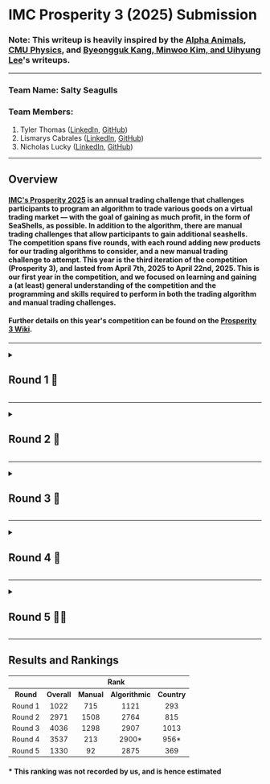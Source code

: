 # IMC Prosperity 3 (2025) Submission
### Note: This writeup is heavily inspired by the [Alpha Animals](https://github.com/CarterT27/imc-prosperity-3), [CMU Physics](https://github.com/chrispyroberts/imc-prosperity-3), and [Byeongguk Kang, Minwoo Kim, and Uihyung Lee](https://github.com/pe049395/IMC-Prosperity-2024)'s writeups.
---
### Team Name: Salty Seagulls

### Team Members:
1. Tyler Thomas ([LinkedIn](https://www.linkedin.com/in/tyler-b-thomas/), [GitHub](https://github.com/TylerThomas6))
2. Lismarys Cabrales ([LinkedIn](https://www.linkedin.com/in/lismaryscabrales/), [GitHub](https://github.com/ikozmicx))
3. Nicholas Lucky ([LinkedIn](https://www.linkedin.com/in/nicholas-lucky/), [GitHub](https://github.com/Nicholas-Lucky))
---
## Overview
#### [IMC's Prosperity 2025](https://prosperity.imc.com/) is an annual trading challenge that challenges participants to program an algorithm to trade various goods on a virtual trading market — with the goal of gaining as much profit, in the form of SeaShells, as possible. In addition to the algorithm, there are manual trading challenges that allow participants to gain additional seashells. The competition spans five rounds, with each round adding new products for our trading algorithms to consider, and a new manual trading challenge to attempt. This year is the third iteration of the competition (Prosperity 3), and lasted from April 7th, 2025 to April 22nd, 2025. This is our first year in the competition, and we focused on learning and gaining a (at least) general understanding of the competition and the programming and skills required to perform in both the trading algorithm and manual trading challenges.

#### Further details on this year's competition can be found on the [Prosperity 3 Wiki](https://imc-prosperity.notion.site/Prosperity-3-Wiki-19ee8453a09380529731c4e6fb697ea4).
---
<details>
<summary><h2>Round 1 🦑</h2></summary>

### Algorithmic Trading
#### As mentioned in [Round 1 of the wiki](https://imc-prosperity.notion.site/Round-1-19ee8453a09381d18b78cf3c21e5d916), Round 1 introduced us to our first three tradable products: `RAINFOREST_RESIN`, `KELP`, and `SQUID_INK`. These products seem to have varying levels of stability, with `RAINFOREST_RESIN` having relatively stable values, `KELP` having some variation, and `SQUID_INK` having the most volatility of the three products. `RAINFOREST_RESIN` has a position limit of `50`, `KELP` has a position limit of `50`, and `SQUID_INK` has a position limit of `50`.

#### We began with the [IMC_prototype.py](https://github.com/Nicholas-Lucky/IMC-Prosperity-3-Submission/blob/main/IMC_prototype.py) provided to us by Mark Brezina in the IMC Prosperity Discrod server. After learning the logic of the code, we experimented with different thresholds to buy and sell the tradable products. Realizing that our code needed to be adaptable, we attempted to store and track the sell orders that we encountered in a `sell_order_history` dictionary. We also created a `buy_order_history` dictionary to use alongside `sell_order_history` when calculating buy and sell thresholds for `SQUID_INK`, as suggested by Tyler Thomas. For `sell_order_history`, we would append the lowest sell order of the iteration, while we would append the highest buy order of the iteration to `buy_order_history`. These dictionaries could then be converted into strings to be put in `traderData` and converted back to dictionaries at the start of future iterations.

```python
# In round_1.py

# At the start of the Trader class
sell_order_history = {}
buy_order_history = {}

if state.traderData != "":
    order_histories = string_to_list_of_dictionaries(state.traderData)
    sell_order_history = order_histories[0]
    buy_order_history = order_histories[1]

# ...perform calculations

# At the end of the Trader class
newData = []
newData.append(sell_order_history)
newData.append(buy_order_history)

traderData = str(newData)
```

#### In subsequent iterations, we took the average of the sell orders in `sell_order_history` for each product, and used this average as our threshold for buying and selling. For round 1, we actually ended up not using `buy_order_history` for calculating thresholds for `SQUID_INK`, I think because of time constraints.

```python
# In round_1.py

if product == "KELP":
    #acceptable_buy_price = get_average(sell_order_history[product])
    acceptable_sell_price = get_average(sell_order_history[product]) + 3
```

#### We also attempted to add slight offsets for the buy/sell thresholds for some products, which we hoped would allow us to sell a product at a higher price than what we bought the product for. While most of these offsets were hardcoded based on rough estimates for how volatile each product would be, we added an adaptable offset for `SQUID_INK`, as we felt that such an offset would benefit `SQUID_INK` the most due to the product's high volatility. This adaptable offset was calculated by subtracting the 100th most recent sell order from the most recent sell order, dividing the difference by 6, and taking the absolute value. This result was then added to the threshold to sell, with the idea being that:
1. Quickly rising sell orders should raise our threshold to sell, potentially allowing us to sell `SQUID_INK` at higher prices
2. Stagnating sell orders should maintain our threshold to sell as it is
3. Quickly falling sell orders should also raise our threshold to sell, as we would not want to sell `SQUID_INK` at these prices

```python
# In round_1.py

# In hindsight, index_one and index_two probably should've been switched, but it still be fine given the absolute value 
index_one = 0
index_two = 99
if len(sell_order_history[product]) < 100:
    index_two = len(sell_order_history[product]) - 1

sell_offset = (sell_order_history[product][index_one] - sell_order_history[product][index_two]) / 6
if sell_offset < 0:
    sell_offset *= -1

# ...later in the code...
if product == "SQUID_INK":
    # ...
    acceptable_sell_price = sell_order_ave + sell_offset
```

#### For the first iteration of the `Trader` class, we hardcoded many of the thresholds for all three products. We originally wanted these hardcoded values to only be used in the first iteration, however we found that they provided us with more profit when used in future iterations as well. As a result, assuming that the historical data given would reflect on the final submission data (which we later learned is not the case), we ended up sticking with these hardcoded values for many of our thresholds.

```python
# In round_1.py

# "RAINFOREST_RESIN" price, hardcoded for now
acceptable_buy_price = 9999  # Participant should calculate this value
acceptable_sell_price = 10001  # Participant should calculate this value

if product == "SQUID_INK":
    acceptable_buy_price = 1950
    acceptable_sell_price = 1970

elif product == "KELP":
    acceptable_buy_price = 2030
    acceptable_sell_price = 2032

# ...later in the code; we commented out the lines for calculating thresholds
#if product == "RAINFOREST_RESIN":
#acceptable_buy_price = get_average(sell_order_history[product]) - 2
#acceptable_sell_price = get_average(sell_order_history[product]) + 1
```

#### These are the results of our Round 1 algorithm:

![round_1_algorithm_results_1](https://github.com/Nicholas-Lucky/IMC-Prosperity-3-Submission/blob/main/readme_embeds/round_1_algorithm_results_1.gif)
![round_1_algorithm_results_2](https://github.com/Nicholas-Lucky/IMC-Prosperity-3-Submission/blob/main/readme_embeds/round_1_algorithm_results_2.gif)

#### While we did gain profit from our algorithm, we recognized that some of our buy and sell thresholds were still hardcoded for some of the products. As a result, we attempted to make our thresholds and algorithms more adaptable in future rounds.

### Manual Trading
#### As mentioned in [Round 1 of the wiki](https://imc-prosperity.notion.site/Round-1-19ee8453a09381d18b78cf3c21e5d916), the manual trading challenge for Round 1 was a series of currency trades that we needed to. We began with 500,000 SeaShells, with SeaShells as our starting currency, and we needed to trade this initial amount to different currencies before ending with a trade back to SeaShells. We amount we get from trading to another currency is determined by the multiplier of the trade, as determined by:

| Products/Currencies | Snowballs | Pizzas | Silicon Nuggets | SeaShells |
|:-------------------:|:---------:|:------:|:---------------:|:---------:|
| Snowballs           | 1         | 1.45   | 0.52            | 0.72      |
| Pizzas              | 0.7       | 1      | 0.31            | 0.48      |
| Silicon Nuggets     | 1.95      | 3.1    | 1               | 1.49      |
| SeaShells           | 1.34      | 1.98   | 0.64            | 1         |

#### ^^ For example, if we have 500,000 SeaShells and trade to Pizzas, we will receive 500,000 x 1.98 = 990,000 Pizzas

#### Our goal is to perform 5 trades (with the 5th trade being back to SeaShells) that will ideally net us a profit in SeaShells — the general format is shown below. It is worth noting that we are allowed to trade a currency into the same currency (the resulting multiplier would be 1), and we are allowed to trade into a specific currency more than once.

| Initial Currency | Currency to Trade to |
|:----------------:|:--------------------:|
| SeaShells        | product_1            |
| product_1        | product_2            |
| product_2        | product_3            |
| product_3        | product_4            |
| product_4        | SeaShells            |

#### Our work for this round's manual trading can be viewed in [round_1_manual_trading.py](https://github.com/Nicholas-Lucky/IMC-Prosperity-3-Submission/blob/main/round_1/round_1_manual_trading.py). Assuming that the 5th trade will always be to SeaShells, we would essentially have 4 trades, each of which has 4 possible currencies to choose from. As a result, we assumed there would be a maximum of 4<sup>4</sup> = 256 possible "paths" for this challenge. Hence, we felt that it was possible to use brute force to determine the optimal series of trades that would yield the highest number of SeaShells. After fixing errors identified by Tyler Thomas, our round_1_manual_trading.py yielded the following path:

![round_1_manual_code_output](https://github.com/Nicholas-Lucky/IMC-Prosperity-3-Submission/blob/main/readme_embeds/round_1_manual_code_output.jpg)

#### ^^ With a revenue of 544,340.16 SeaShells, and an initial amount of 500,000 SeaShells, our profit from this series of trades would be 544,340.16 - 500,000 = 44,340.16 SeaShells

#### These are the results of our Round 1 manual trading challenge:

![round_1_manual_results_1](https://github.com/Nicholas-Lucky/IMC-Prosperity-3-Submission/blob/main/readme_embeds/round_1_manual_results_1.gif)
![round_1_manual_results_2](https://github.com/Nicholas-Lucky/IMC-Prosperity-3-Submission/blob/main/readme_embeds/round_1_manual_results_2.jpg)
![round_1_manual_results_3](https://github.com/Nicholas-Lucky/IMC-Prosperity-3-Submission/blob/main/readme_embeds/round_1_manual_results_3.jpg)

#### ^^ It seems that the number 1 team in Manual after Round 1, RBQ, also had a profit of 44,340 SeaShells, which supports the claim that we seemed to have submitted the optimal series of trades for Round 1's manual trading challenge.
</details>

---
<details>
<summary><h2>Round 2 🥐</h2></summary>

### Algorithmic Trading
#### As mentioned in [Round 2 of the wiki](https://imc-prosperity.notion.site/Round-2-19ee8453a09381a580cdf9c0468e9bc8), Round 2 introduced us to 5 new tradeable products: `CROISSANTS`, `JAMS`, `DJEMBES`, `PICNIC_BASKET1`, and `PICNIC_BASKET2`. `PICNIC_BASKET1` and `PICNIC_BASKET2` are a little different in that they contain multiple products: `PICNIC_BASKET1` contains 6 `CROISSANTS`, 3 `JAMS`, and 1 `DJEMBES`, while `PICNIC_BASKET2` contains 4 `CROISSANTS` and 2 `JAMS`.

#### `CROISSANTS` has a position limit of `250`, `JAMS` has a position limit of `350`, `DJEMBES` has a position limit of `60`, `PICNIC_BASKET1` has a position limit of `60`, and `PICNIC_BASKET2` has a position limit of `100`.

#### We used a similar strategy for the `CROISSANTS`, `JAMS`, and `DJEMBES`, using the average of the `sell_order_history` for our buy and sell offsets alongside some offsets to ideally allow buying at lower prices and selling at higher prices. For the thresholds to sell, we used the same adaptable offset calculations that were used for `SQUID_INK`.

```python
# In round_2.py

if product == "CROISSANTS":
    acceptable_buy_price = get_average(sell_order_history[product]) - 4
    acceptable_sell_price = get_average(sell_order_history[product]) + sell_offset

if product == "DJEMBES":
    acceptable_buy_price = get_average(sell_order_history[product]) - 4
    acceptable_sell_price = get_average(sell_order_history[product]) + sell_offset

if product == "JAMS":
    acceptable_buy_price = get_average(sell_order_history[product]) - 4
    acceptable_sell_price = get_average(sell_order_history[product]) + sell_offset
```

#### We also used a similar strategy for `PICNIC_BASKET1` and `PICNIC_BASKET2`, however, instead of using the `sell_order_history` of `PICNIC_BASKET1` and `PICNIC_BASKET2`, we broke the baskets down into the individual products they contained. The thresholds for `PICNIC_BASKET1` would be calculated by summing the `sell_order_history` average of `CROISSANTS` multiplied by 6, the `sell_order_history` average of `JAMS` multiplied by 3, and the `sell_order_history` average of `DJEMBES`. The thresholds for `PICNIC_BASKET2` would be calculated by summing the `sell_order_history` average of `CROISSANTS` multiplied by 4 and the `sell_order_history` average of `JAMS` multiplied by 2.

```python
# In round_2.py

if product == "PICNIC_BASKET1":
    croissants = (get_average(sell_order_history["CROISSANTS"])) * 6
    jams = (get_average(sell_order_history["JAMS"])) * 3
    djembe = get_average(sell_order_history["DJEMBES"])

    acceptable_buy_price = croissants + jams + djembe - 5
    acceptable_sell_price = acceptable_buy_price + sell_offset

if product == "PICNIC_BASKET2":
    croissants = (get_average(sell_order_history["CROISSANTS"])) * 4
    jams = (get_average(sell_order_history["JAMS"])) * 2

    acceptable_buy_price = croissants + jams - 5
    acceptable_sell_price = acceptable_buy_price + sell_offset
```

#### We also attempted to add "crash detectors" that can be used to warn the algorithm of an incoming crash. We discussed two possible "crash detectors" to implement:
1. If incoming prices for a product are significantly higher than the historical average, be ready to sell everything we have for that product
2. If incoming prices for a product are significantly lower than prices some number of iterations ago (for example, 5 iterations ago), be ready to sell everything we have for that product

#### We decided that our "crash detectors" should follow the first implementation (point 1), as, while recognizing the possibility of missing the potential upsides of continuously rising trends, it would be ideal for our algorithm to be proactive rather than reactive. As a result, we added four conditions to compare incoming prices and, in the event of one of these conditions being true, signal the algorithm to sell all it currently has for a given product.

```python
# In round_2.py

# Condition 1: Sell order is slightly higher than a recent average (small-dip checker)
# Condition 2: Sell order is too high above the historical average (big-dip checker)
# Condition 3: Sell order of PICNIC_BASKET1 and PICNIC_BASKET2 is slightly higher than a recent average (small-dip checker)
# Condition 4: Sell order of DJEMBES is slightly higher than a recent average (small-dip checker)
# Condition 5 (not used): Sell order is too low vs 5 sell orders ago

# ...later in the code...
if ((condition_one or condition_two or condition_three or condition_four or condition_five) and (sell_order_history.get(product) is not None)):
    # Sell everything for that product
```

#### We also attempted to work with the current positions and position limits of the products, however, due to time constraints, we were not able to implement relevant functionality that we found meaningful. We were able to begin implementation to track current positions for our products, and store these values in `traderData` for future iterations.

```python
# In round_2.py

current_positions = {}

if state.traderData != "":
    order_histories = convert_trading_data(state.traderData)
    # ...
    current_positions = order_histories[2]

# ...

position = 0
    if current_positions.get(product) is not None:
        position = current_positions[product]
    else:
        current_positions[product] = 0

# ...

if int(best_bid) > acceptable_sell_price:
    # Sell some of the product
    # ...
    position -= best_bid_amount

# ...

newData = []
# ...
newData.append(current_positions)

# String value holding Trader state data required. 
# It will be delivered as TradingState.traderData on next execution.
traderData = str(newData)
```

#### Regarding the previous products in Round 1, we attempted to make our algorithm more adaptable by uncommenting our `sell_order_history` averages, allowing the buy and sell thresholds of `RAINFOREST_RESIN`, `KELP`, and `SQUID_INK` to be mainly influenced by previous sell orders; we left hardcoded offsets for some of the thresholds, however. We hope that this change will allow our algorithm to perform in more scenarios than if we solely relied on hardcoded values, despite their performance in Round 1.

```python
# In round_2.py

if product == "RAINFOREST_RESIN":
    acceptable_buy_price = get_average(sell_order_history[product]) - 1   # Influenced by sell_order_history, -1 is still hardcoded
    acceptable_sell_price = get_average(sell_order_history[product]) + 1  # Influenced by sell_order_history, -1 is still hardcoded

if product == "KELP":
    acceptable_buy_price = get_average(sell_order_history[product])       # Influenced by sell_order_history
    acceptable_sell_price = get_average(sell_order_history[product]) + 3  # Influenced by sell_order_history, -3 is still hardcoded
```

#### These are the results of our Round 2 algorithm:

![round_2_algorithm_results_1](https://github.com/Nicholas-Lucky/IMC-Prosperity-3-Submission/blob/main/readme_embeds/round_2_algorithm_results_1.gif)
![round_2_algorithm_results_2](https://github.com/Nicholas-Lucky/IMC-Prosperity-3-Submission/blob/main/readme_embeds/round_2_algorithm_results_2.gif)

#### ^^ Currently, we suspect a possible reason for this downward trend in profit could be due to faulty "crash detector" logic or implementation or both.

### Manual Trading
#### As mentioned in [Round 2 of the wiki](https://imc-prosperity.notion.site/Round-2-19ee8453a09381a580cdf9c0468e9bc8), the manual trading challenge for Round 2 presented 10 shipping containers, each of which contains a base amount of 10,000 SeaShells, a set multiplier, and some number of inhabitants — all of which will be used to calculate the final amount of SeaShells. The final amount of SeaShells awarded by a crate will also depend on the percentage of participants who choose the crate. The 10 shipping containers are presented below, with each table element (except the empty elements) representing a crate:

| x80 Multiplier, 6 Inhabitants  | x37 Multiplier, 6 Inhabitants |                               |
|:------------------------------:|:-----------------------------:|:-----------------------------:|
| x10 Multiplier, 1 Inhabitant   | x31 Multiplier, 2 Inhabitants | x17 Multiplier, 1 Inhabitant  |
| x90 Multiplier, 10 Inhabitants | x50 Multiplier, 4 Inhabitants |                               |
| x20 Multiplier, 2 Inhabitants  | x73 Multiplier, 4 Inhabitants | x89 Multiplier, 8 Inhabitants |

#### The formula for the final amount of SeaShells awarded by the crate is as follows:
#### $\text{Final Amount}=\frac{10,000 * \text{Multiplier}}{\text{Inhabitants} + (\text{Participant Pick Percentage} * 100)}$

#### ^^ As an example, if we pick the crate on the top left of the table (x80 Multiplier, 6 Inhabitants). If, at the end of the round, we find that 5% of the participants picked this crate, the amount of SeaShells awarded to us from this crate would be:
#### $\text{Final Amount}=\frac{10,000 * 80}{6 + (0.05 * 100)}=\frac{800,000}{6 + 5}=\frac{800,000}{11}\approx72727.2727\text{ SeaShells}$

#### In this manual trading challenge, we may open up to 2 shipping containers, with the first container being free to pick, and the second container costing an initial fee of 50,000 SeaShells. Our goal is to award ourselves with the most number of SeaShells possible from these crates.

#### Given that the first crate is free to pick, we focused on the possibility of picking a second crate, which is riskier due to its initial 50,000 SeaShell fee. In order for a second crate to be profitable, the final amount of SeaShells it awards to us would need to have at least 50,000 to offset the initial fee. In other words:
#### $\frac{10,000 * \text{Multiplier}}{\text{Inhabitants} + (\text{Participant Pick Percentage} * 100)}\ge50,000$

#### Rearranging the equation gives us:
#### $10,000 * \frac{\text{Multiplier}}{\text{Inhabitants} + (\text{Participant Pick Percentage} * 100)}\ge50,000$
#### $\frac{\text{Multiplier}}{\text{Inhabitants} + (\text{Participant Pick Percentage} * 100)}\ge\frac{50,000}{10,000}$
#### $\frac{\text{Multiplier}}{\text{Inhabitants} + (\text{Participant Pick Percentage} * 100)}\ge5$

#### We interpreted this to mean that the initial multiplier of the crate will be divided by the sum of the number of inhabitants and the participant pick percentage. This quotient will be the "final multiplier" that multiplies with the crate's base amount of 10,000 SeaShells to get the final amount of SeaShells awarded. As a result, we would want the "final multiplier" of the second crate to be greater than or equal to 5 to offset the initial fee of 50,000 SeaShells.

#### With all variables given to us except for the participant pick percentage, we can calculate the maximum participant pick percentage allowed for a crate to have a "final multiplier" of 5. Using [round_2_manual_trading.py](https://github.com/Nicholas-Lucky/IMC-Prosperity-3-Submission/blob/main/round_2/round_2_manual_trading.py), we found the following maximums for the crates:

![round_2_manual_code_output](https://github.com/Nicholas-Lucky/IMC-Prosperity-3-Submission/blob/main/readme_embeds/round_2_manual_code_output.jpg)
#### ^^ It is worth noting that adding these percentages up yields 58.4%, meaning that it is highly likely that most, if not all, of these crates will not be profitable as a second choice, depending on how the other 41.6% of crate picks are distributed.

#### After some discussion, we eventually decided to pick 2 crates, well aware of the risks of a second crate:
1. x80 Multiplier, 6 Inhabitants
2. x31 Multiplier, 2 Inhabitants

#### We chose the (x80 Multiplier, 6 Inhabitants) crate because we assume more participants would choose the (x90 Multiplier, 10 Inhabitants), (x89 Multiplier, 8 Inhabitants), and (x73 Multiplier, 4 Inhabitants) crates. Hence, we hoped that the maximum participant pick percentage of 10% was feasible. We chose the (x31 Multiplier, 2 Inhabitants) crate because we wanted to pick a crate that had a lower multiplier, and we guessed that the (x10 Multiplier, 1 Inhabitant), (x20 Multiplier, 2 Inhabitants), (x17 Multiplier, 1 Inhabitant), (x37 Multiplier, 3 Inhabitants), and (x50 Multiplier, 4 Inhabitants) crates would have their maximum participant pick percentages exceeded.

#### These are the results of our Round 2 manual trading challenge:

![round_2_manual_results_1](https://github.com/Nicholas-Lucky/IMC-Prosperity-3-Submission/blob/main/readme_embeds/round_2_manual_results_1.gif)
![round_2_manual_results_2](https://github.com/Nicholas-Lucky/IMC-Prosperity-3-Submission/blob/main/readme_embeds/round_2_manual_results_2.jpg)

#### Both of our crates awarded us with around 33,000 to 34,000 SeaShells each. With an initial fee of 50,000 SeaShells for the second crate, it seems that we would have finished the manual trading challenge with more SeaShells if we had only chosen one crate. It is also worth nothing that the final distribution of crate picks was provided to us in [Round 4 of the wiki](https://imc-prosperity.notion.site/Round-4-19ee8453a0938112aa5fd7f0d060ffe6):

![round_2_manual_results_3](https://github.com/Nicholas-Lucky/IMC-Prosperity-3-Submission/blob/main/readme_embeds/round_2_manual_results_3.jpg)

#### ^^ Only the (x10 Multiplier, 1 Inhabitant) and (x20 Multiplier, 2 Inhabitants) crates ended up being profitable as second choices, which we did not expect, as we assumed that they would have had enough picks to have their maximum participant pick percentages exceeded; overall, these crates seemed to risky for us to choose at the time, so a more likely change we could have made to increase our profit is to only choose one crate and forgo the second crate and the 50,000 SeaShell fee.
</details>

---
<details>
<summary><h2>Round 3 🌋</h2></summary>

### Algorithmic Trading
#### As mentioned in [Round 3 of the wiki](https://imc-prosperity.notion.site/Round-3-19ee8453a093811082dbcdd1f6c1cd0f), Round 3 introduced us to the following six tradable products: `VOLCANIC_ROCK_VOUCHER_9500`, `VOLCANIC_ROCK_VOUCHER_9750`, `VOLCANIC_ROCK_VOUCHER_10000`, `VOLCANIC_ROCK_VOUCHER_10250`, `VOLCANIC_ROCK_VOUCHER_10500`, and `VOLCANIC_ROCK`. `VOLCANIC_ROCK_VOUCHER_9500`, `VOLCANIC_ROCK_VOUCHER_9750`, `VOLCANIC_ROCK_VOUCHER_10000`, `VOLCANIC_ROCK_VOUCHER_10250`, and `VOLCANIC_ROCK_VOUCHER_10500` are vouchers that grant us the ability to buy `VOLCANIC_ROCK` at a given price; this price is called the strike price, which we guessed meant that, for example, `VOLCANIC_ROCK_VOUCHER_9500` allows us to buy `VOLCANIC_ROCK` at 9,500 SeaShells. These vouchers also have expiration dates, however it seems that their expiration dates outlast all 5 rounds of the IMC Prosperity 3 competition, meaning that we do not need to worry about expiration dates for this year's competition; expiration dates may ceratinly be a factor in next year's competition, however.

#### The position limit for `VOLCANIC_ROCK` is `400`, the position limit for `VOLCANIC_ROCK_VOUCHER_9500` is `200`, the position limit for `VOLCANIC_ROCK_VOUCHER_9750` is `200`, the position limit for `VOLCANIC_ROCK_VOUCHER_10000` is `200`, the position limit for `VOLCANIC_ROCK_VOUCHER_10250` is `200`, the position limit for `VOLCANIC_ROCK_VOUCHER_10500` is `200`.

#### Tyler Thomas quickly pointed out that the vouchers to buy `VOLCANIC_ROCK` are similar to real-life options in trading. Due to inexperience and time constraints, we were not able to implement a meaningful strategy to trade the vouchers and `VOLCANIC_ROCK` as if they were options, at least to our knowledge. Instead, we traded the vouchers and `VOLCANIC_ROCK` as tradable products:

``` python
# In round_3.py

if product == "VOLCANIC_ROCK":
    acceptable_buy_price = get_average(sell_order_history[product]) - sell_offset
    acceptable_sell_price = get_average(sell_order_history[product]) + sell_offset

if product == "VOLCANIC_ROCK_VOUCHER_9500":
    acceptable_buy_price = get_average(sell_order_history[product]) - sell_offset
    acceptable_sell_price = get_average(sell_order_history[product]) + sell_offset

if product == "VOLCANIC_ROCK_VOUCHER_9750":
    acceptable_buy_price = get_average(sell_order_history[product]) - sell_offset
    acceptable_sell_price = get_average(sell_order_history[product]) + sell_offset

if product == "VOLCANIC_ROCK_VOUCHER_10000":
    acceptable_buy_price = get_average(sell_order_history[product]) - sell_offset
    acceptable_sell_price = get_average(sell_order_history[product]) + sell_offset

if product == "VOLCANIC_ROCK_VOUCHER_10250":
    acceptable_buy_price = get_average(sell_order_history[product]) - sell_offset
    acceptable_sell_price = get_average(sell_order_history[product]) + sell_offset

if product == "VOLCANIC_ROCK_VOUCHER_10500":
    acceptable_buy_price = get_average(sell_order_history[product]) - sell_offset
    acceptable_sell_price = get_average(sell_order_history[product]) + sell_offset
```

#### We also attempted to tweak the "crash detectors" to be less sensitive, as we suspected that the "crash detectors" may have signaled our algorithm to sell everything for a given product too frequently, especially at lower prices. In addition, we changed the `sell_offset` calculations to only include the most recent sell order and the 10th (previously 100th) most recent sell order.

```python
# In round_3.py

index_one = 0
index_two = 10
if len(sell_order_history[product]) < (index_two + 1):
    index_two = len(sell_order_history[product]) - 1

sell_offset = (sell_order_history[product][index_one] - sell_order_history[product][index_two]) / 3
if sell_offset < 0:
    sell_offset *= -1
```

#### These are the results of our Round 3 algorithm:

![round_3_algorithm_results_1](https://github.com/Nicholas-Lucky/IMC-Prosperity-3-Submission/blob/main/readme_embeds/round_3_algorithm_results_1.gif)
![round_3_algorithm_results_2](https://github.com/Nicholas-Lucky/IMC-Prosperity-3-Submission/blob/main/readme_embeds/round_3_algorithm_results_2.gif)

#### ^^ We suspect that possible reasons for this downward trend could include faulty logic and implementation for trading vouchers and `VOLCANIC_ROCK`, and continued faulty implementation for our "crash detectors".

### Manual Trading
#### As mentioned in [Round 3 of the wiki](https://imc-prosperity.notion.site/Round-3-19ee8453a093811082dbcdd1f6c1cd0f), the manual trading challenge for Round 3 presents us with an opportunity to trade Flippers with a group of Sea Turtles. Our goal is to offer 2 bids for Flippers that are at the best price for the Sea Turtles to accept; we think that it is not required to place 2 bids, however it is encouraged to place 2 bids. For these bids, each of the Sea Turtles will accept the lowest bid that is over their price, which can range from 160 to 200, and from 250 to 320. For our second bid, the Sea Turtles will trade if our bid is higher than the average of all second bids from all participants; if our bid is lower than the average of all second bids from all participants, then the probability of a Sea Turtle trading with us will be decreased. After these trades are made, we are able to sell our Flippers for 320 SeaShells each.

#### This round's manual trading challenge was mostly done by Tyler Thomas, in which he applied a Monte Carlo Simulation to find ideal bid amounts, and adjusted these numbers to be more conservative.

#### These are the results of our Round 3 manual trading challenge:

![round_3_manual_results_1](https://github.com/Nicholas-Lucky/IMC-Prosperity-3-Submission/blob/main/readme_embeds/round_3_manual_results_1.gif)
![round_3_manual_results_2](https://github.com/Nicholas-Lucky/IMC-Prosperity-3-Submission/blob/main/readme_embeds/round_3_manual_results_2.jpg)
![round_3_manual_results_3](https://github.com/Nicholas-Lucky/IMC-Prosperity-3-Submission/blob/main/readme_embeds/round_3_manual_results_3.gif)

#### ^^ It seems that both of our bids were higher than the participant averages, which might have meant that we were more likely to receive trades with the Sea Turtles and hence acquire more Flippers to sell.
</details>

---
<details>
<summary><h2>Round 4 🍪</h2></summary>

### Algorithmic Trading
#### As mentioned in [Round 4 of the wiki](https://imc-prosperity.notion.site/Round-4-19ee8453a0938112aa5fd7f0d060ffe6), Round 4 introduced us to the `MAGNIFICENT_MACARONS`, a tradable product whose value is dependent on multiple factors such as `transportFees`, `exportTariff`, `importTariff`, `sugarPrice`, and `sunlightIndex` — at least we assumed that these are factors that can influence the value of `MAGNIFICENT_MACARONS`. The wiki provided us with a hint that, if `sunlightIndex` went and remained below a threshold called the CriticalSunlightIndex (CSI), then `sugarPrice` and `MAGNIFICENT_MACARONS` prices would increase; otherwise, `sugarPrice` and `MAGNIFICENT_MACARONS` prices would maintain their respective fair values.

#### It is worth noting that it seems that `MAGNIFICENT_MACARONS` is the only newly-introduced tradable product this round; `transportFees`, `exportTariff`, `importTariff`, `sugarPrice`, and `sunlightIndex` are not tradable. In addition, we found that information regarding the `transportFees`, `exportTariff`, `importTariff`, `sugarPrice`, and `sunlightIndex` for a specific iteration was found in `state.observations.conversionObservations`; it seems that `state.observations.conversionObservations` contains the conversion observations for all products, including the `MAGNIFICENT_MACARONS`, so we would need to access the item in `state.observations.conversionObservations` with `"MAGNIFICENT_MACARONS"` as the key. Finally, it seems that it is possible to perform conversions with the `MAGNIFICENT_MACARONS`, with `MAGNIFICENT_MACARONS` having a conversion limit of `10`. Due to inexperience and time constraints, we decided not to attempt to interact with conversions for `MAGNIFICENT_MACARONS`.

#### `MAGNIFICENT_MACARONS` has a position limit of `75`.

#### At the end of Round 3 and the start of Round 4, we decided to refactor our code to make our `Trader` class easier to read and implement. We created a `Product` class to house the relevant information for each of our tradable products. We hope that this form of abstraction would allow for our `Trader` class to be more understandable and concise, especially if we needed to scroll through the class for a specific code snippet.

```python
# In round_4_experimental.py

class Product:
    def __init__(self, name, sell_order_history, buy_order_history, current_position):
        # Name
        self.name = name

        # Sell order history
        self.sell_order_history = sell_order_history
        self.sell_order_average = get_average(self.sell_order_history)

        # Buy order history
        self.buy_order_history = buy_order_history
        self.buy_order_average = get_average(self.buy_order_history)

        # Mid Price
        self.average_mid_price = (self.sell_order_average + self.sell_order_average) / 2

        # Position information
        self.position = current_position
        self.position_limit = get_position_limits()[name]

        # Default buy and sell thresholds
        self.default_offset = self.calculate_offset(10, 3)
        self.current_offset = self.default_offset
        self.acceptable_buy_price = self.average_mid_price - self.default_offset
        self.acceptable_sell_price = self.average_mid_price + self.default_offset

    # Other functionality and methods for the Product class...
```

#### We also created a `Macaron` child class that inherits the general setup of the `Product` class and houses additional information and calculations specific to the `MAGNIFICENT_MACARONS` product. In hindsight, it does seem that we ended up not using any of the `Product` class functionality in the `Macaron` child class, so it may have been optional for the `Macaron` class to be a child class.

```python
# In round_4_experimental.py

class Macaron(Product):
    def __init__(self, name, sell_order_history, buy_order_history, current_position, observation_info_history, current_observation_info):
        #super().__init__(name, sell_order_history, buy_order_history, current_position)  # Commented out

        # Add the initializer logic...
```

#### To further support the abstraction of our products' information in the `Trader` class, we created a function called `initialize_product_information()` to return a dictionary that houses the product names as keys and a respective `Product` or `Macaron` (for `MAGNIFICENT_MACARONS`) class as values. We were also able to use `initialize_product_information()` to set the buy and sell thresholds for `PICNIC_BASKET1` and `PICNIC_BASKET2` based on our previous calculations with the products contained in these baskets, and manually set offsets for the thresholds.

```python
# In round_4_experimental.py

def initialize_product_information(products, sell_order_history, buy_order_history, current_positions, observation_info_history, current_observation_info):
    product_info = {}
    for product in products:
        if product == "MAGNIFICENT_MACARONS":
            product_info["MAGNIFICENT_MACARONS"] = Macaron(product, sell_order_history[product], buy_order_history[product], current_positions[product], observation_info_history, current_observation_info)
            continue
        product_info[product] = Product(product, sell_order_history[product], buy_order_history[product], current_positions[product])
    
    # Set picnic basket buy and sell thresholds
    # ...

    # Manual offset adjustments
    # ...

    # Return the products' information
    return product_info
```

#### For calculating the buy and sell thresholds for the `MAGNIFICENT_MACARONS` in particular, we began by keeping track of both the product's `sell_order_history` and `buy_order_history`, which we used to calculate the averages of the histories, and these average of the 2 averages, which we called the `historical_average_mid_price`. From there, we also kept track of the possible factors influencing the value of `MAGNIFICENT_MACARONS` (`transportFees`, `exportTariff`, `importTariff`, `sugarPrice`, and `sunlightIndex`) through `state.observations.conversionObservations`. From this, we were able to build an `observation_info_history`, similar to how we built `sell_order_history` and `buy_order_history`, to compare with the current values of the factors during an iteration.

```python
# In round_4_experimental.py
# In the Trader class

macaron_state = state.observations.conversionObservations["MAGNIFICENT_MACARONS"]

# Initialize product information
products = initialize_product_information(PRODUCT_NAMES, sell_order_history, buy_order_history, current_positions, previous_macaron_information, macaron_state)

previous_macaron_information["askPrice"].append(macaron_state.askPrice)
previous_macaron_information["bidPrice"].append(macaron_state.bidPrice)
previous_macaron_information["exportTariff"].append(macaron_state.exportTariff)
previous_macaron_information["importTariff"].append(macaron_state.importTariff)
previous_macaron_information["sugarPrice"].append(macaron_state.sugarPrice)
previous_macaron_information["sunlightIndex"].append(macaron_state.sunlightIndex)
previous_macaron_information["transportFees"].append(macaron_state.transportFees)
```

#### Given the historical values of `transportFees`, `exportTariff`, `importTariff`, `sugarPrice`, and `sunlightIndex`, we calculated the values' mean and standard deviations. We then used the current values (of a current iteration) of `transportFees`, `exportTariff`, `importTariff`, `sugarPrice`, and `sunlightIndex` to calculate the normalized values of these current values using the following formula:

#### $x_{normalized}=\frac{x-\text{Mean}}{\text{Standard Deviation}}$

```python
# In round_4_experimental.py
# In the Macaron class

self.export_tariff = current_observation_info.exportTariff
self.import_tariff = current_observation_info.importTariff
self.sugar_price = current_observation_info.sugarPrice
self.sunlight = current_observation_info.sunlightIndex
self.transport_fees = current_observation_info.transportFees

# ...

self.normalized_export_tariff = 0
if self.historical_export_tariff_std != 0:
    self.normalized_export_tariff = (self.export_tariff - self.historical_export_tariff_mean) / self.historical_export_tariff_std

# ^^ similar normalization calculations done for the rest of the factors
```

#### We then took a weighted sum of these normalized values, which we used as both our buy and sell thresholds for `MAGNIFICENT_MACARONS`.

```python
# In round_4_experimental.py
# In the Macaron class

self.MVI_multiplier = (self.normalized_export_tariff * self.export_tariff_weight) + \
                      (self.normalized_import_tariff * self.import_tariff_weight) + \
                      (self.normalized_sugar_price * self.sugar_price_weight) + \
                      (self.normalized_sunlight * self.sunlight_weight) + \
                      (self.normalized_transport_fees * self.transport_fees_weight)

self.hybrid_average_mid_price = (0.3 * self.historical_average_mid_price) + (0.7 * self.current_average_mid_price)
self.acceptable_buy_price = self.hybrid_average_mid_price * self.MVI_multiplier
self.acceptable_sell_price = self.acceptable_buy_price
```

#### The weights for the factors are as follows:

```python
# In round_4_experimental.py
# In the Macaron class

self.export_tariff_weight = 0.1
self.import_tariff_weight = 0.1
self.sugar_price_weight = 0.1
self.sunlight_weight = -0.4
self.transport_fees_weight = 0.1
```

#### ^^ These weights are currently hardcoded, and were chosen so that `sunlightIndex` would have a greater impact on the value of `MAGNIFICENT_MACARONS` than the rest of the factors, given the hint provided by the competition; `self.sunlight_weight` was set to `-0.4` instead of `0.4` because, if the hint is accurate, a low enough `sunlightIndex` could cause higher `MAGNIFICENT_MACARONS` prices — implying a negative relationship between `sunlightIndex` and `MAGNIFICENT_MACARONS`.

#### Regarding our past products, we found through [round_4_resin_only.py](https://github.com/Nicholas-Lucky/IMC-Prosperity-3-Submission/blob/main/round_4/round_4_resin_only.py) that using both a `sell_order_history` and `buy_order_history` to calculate the buy and sell thresholds allowed us to achieve noticeably more profits from `RAINFOREST_RESIN` than with just `sell_order_history`. As a result, we decided to add this change to all the past products. We would track previous buy orders in `buy_order_history`, similarly to how we tracked previous sell orders in `sell_order_history`. In calculating the buy and sell thresholds of a product, we would then take the averages of `sell_order_history` and `buy_order_history`, and find the average of these two averages.

```python
# In round_4_resin_only.py

class Product:
    def __init__(self, name, sell_order_history, buy_order_history, current_position):
        # ...
        
        self.acceptable_buy_price = (self.sell_order_average + self.buy_order_average) / 2 - self.default_offset
        self.acceptable_sell_price = (self.sell_order_average + self.buy_order_average) / 2 + self.default_offset

# ...

def initialize_product_information(products, sell_order_history, buy_order_history, current_positions):
    # ...
    
    product_info["RAINFOREST_RESIN"].set_buy_price_offset(0)
    product_info["RAINFOREST_RESIN"].set_sell_price_offset(0)

# ...

# In the Trader class
best_bid, best_bid_amount = get_highest_buy_order(list(order_depth.buy_orders.items()))
update_buy_order_history(buy_order_history, product, best_bid)

# ...

newData = []
newData.append(sell_order_history)
newData.append(buy_order_history)  # buy_order_history is included in traderData
newData.append(current_positions)

# String value holding Trader state data required. 
# It will be delivered as TradingState.traderData on next execution.
traderData = str(newData)
```

#### These are the results of our Round 4 algorithm:

![round_4_algorithm_results_1](https://github.com/Nicholas-Lucky/IMC-Prosperity-3-Submission/blob/main/readme_embeds/round_4_algorithm_results_1.gif)
![round_4_algorithm_results_2](https://github.com/Nicholas-Lucky/IMC-Prosperity-3-Submission/blob/main/readme_embeds/round_4_algorithm_results_2.jpg)

#### This was a very unexpected result on our end. Looking at the submission logs, we found the following warning:

![round_4_algorithm_results_3](https://github.com/Nicholas-Lucky/IMC-Prosperity-3-Submission/blob/main/readme_embeds/round_4_algorithm_results_3.jpg)

#### We assumed that this warning was the main issue preventing our code from running in the final submission. Hence, we made an effort to fix this error in the next round. We were not aware, however, of another error that took place in our submission, which occurred later in the submission logs:

![round_4_algorithm_results_4](https://github.com/Nicholas-Lucky/IMC-Prosperity-3-Submission/blob/main/readme_embeds/round_4_algorithm_results_4.jpg)

### Manual Trading
#### As mentioned in [Round 4 of the wiki](https://imc-prosperity.notion.site/Round-4-19ee8453a0938112aa5fd7f0d060ffe6), the manual trading challenge for Round 4 was a game of "Seal or No Seal", which was similar to the manual trading challenge for Round 2. In the challenge, a grid of suitcases was presented, with each suitcase containing a base amount of 10,000 SeaShells, a multiplier, and a predefined number of contestants we will need to share the SeaShells of the suitcase with. The final amount of SeaShells that will be awarded from a suitcase will also be influenced by the percentage of participants who pick that particular suitcase. We are able to choose up to 3 suitcases, with the first suitcase being free to pick, the second suitcase requiring an initial 50,000 SeaShell fee, and the third suitcase requiring an initial 100,000 SeaShell fee (if we remember correctly).

![round_4_manual](https://github.com/Nicholas-Lucky/IMC-Prosperity-3-Submission/blob/main/readme_embeds/round_4_manual.png)

#### The formula for calculating the final amount of SeaShells awarded from a suitcase remains identical to the formula used in the manual trading challenge of Round 2:
#### $\text{Final Amount}=\frac{10,000 * \text{Multiplier}}{\text{Inhabitants} + (\text{Participant Pick Percentage} * 100)}$

#### Our work for this round's manual trading challenge can be found in [round_4_manual_trading.py](https://github.com/Nicholas-Lucky/IMC-Prosperity-3-Submission/blob/main/round_4/round_4_manual_trading.py). Given that this manual trading challenge had more options to choose than the manual trading challenge of Round 2, we felt a lot more comfortable with picking a second suitcase, as we hoped that the participants' picks will be distributed enough across all the suitcases to leave many of the suitcases profitable as a second choice. Identical to the manual trading challenge of Round 2, the "final multiplier" needed for a suitcase to be profitable as a second choice needs to be greater than or equal to 5:
#### $\frac{\text{Multiplier}}{\text{Inhabitants} + (\text{Participant Pick Percentage} * 100)}\ge5$

#### Calculating the `max_percentage` of participants who can pick a suitcase for the suitcase to be profitable has a second choice, for all suitcases, yielded the following output:

![round_4_manual_code_output_1](https://github.com/Nicholas-Lucky/IMC-Prosperity-3-Submission/blob/main/readme_embeds/round_4_manual_code_output_1.jpg)

#### ^^ The maximum percentages for the suitcases sum up to around 125%, which we interpret as a certainty that there will exist at least one suitcase that is profitable as a second choice.

#### In attempting to narrow down the safest and most profitable suitcases, we graphed line graphs of the suitcases and their respective `max_percentage` of participants alongside the final distribution of crate picks from Round 2's manual trading challenge (given to us in [Round 4 of the wiki](https://imc-prosperity.notion.site/Round-4-19ee8453a0938112aa5fd7f0d060ffe6)). The x-axis of the graph is the displayed multiplier of the suitcases/crates, and the y-axis of the graph is the percentage of participants that are expected to/actually pick a particular suitcase/crate. We also attempted to account for the differences in scenarios between the two manual trading challenges by scaling the distribution of Round 2 crate picks to better fit the condition of the Round 4 suitcases.

```python
# In round_4_manual_trading.py

def scale_round_2_to_round_2(x_array, y_array):
    for i, j in enumerate(x_array):
        x_array[i] = (j * 10) / 9

    # Previously y_array[i] = (j * 5) / 11.807
    # Now j / 2 because we're guessing that with 2x more options, a Round 4 suitcase will have half as many picks as a Round 2 crate
    for i, j in enumerate(y_array):
        y_array[i] = (j / 2)
```

#### The unmodified line graphs are displayed in the graph titled _**Round 2 (RAW values) vs Round 4 (IDEAL)**_, while the modified line graphs are displayed in the graph titled _**Round 2 (SCALED values) vs Round 4 (IDEAL)**_.

![round_4_manual_code_output_2](https://github.com/Nicholas-Lucky/IMC-Prosperity-3-Submission/blob/main/readme_embeds/round_4_manual_code_output_2.jpg)
![round_4_manual_code_output_3](https://github.com/Nicholas-Lucky/IMC-Prosperity-3-Submission/blob/main/readme_embeds/round_4_manual_code_output_3.jpg)

#### ^^ We interpreted _**Round 2 (SCALED values) vs Round 4 (IDEAL)**_ to mean that, if participants picked suitcases the same way they picked the crates in Round 2's manual trading challenge, the following suitcases would be profitable as a second choice:
1. x10 Multiplier, 1 Contestant
2. x23 Multiplier, 2 Contestants
3. x30 Multiplier, 2 Contestants
4. x31 Multiplier, 2 Contestants
5. x37 Multiplier, 3 Contestants
6. x40 Multiplier, 3 Contestants
7. x41 Multiplier, 3 Contestants (optimal)
8. x47 Multiplier, 3 Contestants (optimal)
9. x50 Multiplier, 4 Contestants
10. x60 Multiplier, 4 Contestants
11. x70 Multiplier, 4 Contestants
12. x73 Multiplier, 4 Contestants
13. x89 Multiplier, 8 Contestants

#### From _**Round 2 (SCALED values) vs Round 4 (IDEAL)**_, it would seem that the suitcases with (x41 Multiplier, 3 Contestants) and (x47 Multiplier, 3 Contestants) are the safest and most profitable to pick. Tyler Thomas, however, pointed out that it is unlikely that the participants' picks will be identical to Round 2's manual trading challenge, and considered the possibility of participants now being less likely to pick suitcases with higher multipliers: in Round 2's manual trading challenge, the crates with the highest multipliers were the most frequently picked; with these crates turning out to not be profitable, participants may be less inclined to pick suitcases with higher multipliers in this round's manual trading challenge; if this is the case, suitcases with higher multipliers would be picked less frequently, while the rest of the suitcases would be picked more frequently; consequently, suitcases with higher multipliers would be the most profitable, while the suitcases with multipliers between 30-50, while still safe, would be less profitable than what our line graphs imply. After some discussion and consideration of both the line graphs and Tyler's remarks, we ended up choosing the following suitcases:
1. x89 Multiplier, 8 Contestants
2. x90 Multiplier, 10 Contestants

#### We also considered the possibility of choosing a third suitcase, however we quickly decided against such a choice, as we felt that it was very unlikely, even more so than the possibility of a second crate pick in Round 2's manual trading challenge, that any of the suitcases would be profitable as a third choice. This is supported by a slightly modified version of round_4_manual_trading.py, in which we changed `max_percent_to_be_profitable` from `5` to `10`; in hindsight, it seems that `max_percent_to_be_profitable` should have been renamed to `max_multiplier_to_be_profitable`.

#### $10,000 * \frac{\text{Multiplier}}{\text{Inhabitants} + (\text{Participant Pick Percentage} * 100)}\ge100,000$
#### $\frac{\text{Multiplier}}{\text{Inhabitants} + (\text{Participant Pick Percentage} * 100)}\ge\frac{100,000}{10,000}$
#### $\frac{\text{Multiplier}}{\text{Inhabitants} + (\text{Participant Pick Percentage} * 100)}\ge10$

![round_4_manual_code_output_4](https://github.com/Nicholas-Lucky/IMC-Prosperity-3-Submission/blob/main/readme_embeds/round_4_manual_code_output_4.jpg)

#### ^^ It is worth noting that, as supported by the code, the suitcases with (x100 Multiplier, 15 Contestants) and (x90 Multiplier, 10 Contestants) would not be profitable as a third choice regardless of how frequently they are picked, as their predefined number of contestants would be enough to reduce the multiplier below 10. As an example, if 0% of participants picked suitcase (x90 Multiplier, 10 Contestants), suitcase (x90 Multiplier, 10 Contestants) would have awarded 90,000 SeaShells, which is not enough to cover the initial 100,000 SeaShell fee of a third choice.
#### $\text{Final Amount}=\frac{10,000 * 90}{10 + (0 * 100)}$
#### $\text{Final Amount}=\frac{900,000}{10}$
#### $\text{Final Amount}=90,000\text{ SeaShells}<100,000\text{ SeaShells (Initial Fee)}$

#### These are the results of our Round 4 manual trading challenge:

![round_4_manual_results_1](https://github.com/Nicholas-Lucky/IMC-Prosperity-3-Submission/blob/main/readme_embeds/round_4_manual_results_1.gif)
![round_4_manual_results_2](https://github.com/Nicholas-Lucky/IMC-Prosperity-3-Submission/blob/main/readme_embeds/round_4_manual_results_2.jpg)

#### It is very clear that Tyler Thomas's predictions were correct.
</details>

---
<details>
<summary><h2>Round 5 🕵️‍♀️</h2></summary>

### Algorithmic Trading
#### As mentioned in [Round 5 of the wiki](https://imc-prosperity.notion.site/Round-5-19ee8453a0938154bd42d50839bbccee), Round 5 did not introduce any new tradable products. Instead, Round 5 introduced information on the counterparties we traded against, which the wiki mentioned can be found in the `OwnTrade` class.

#### Due to time constraints, we did not develop a meaningful strategy that used the counterparty information. Instead, we attempted to refine our existing algorithm and fix the errors that prevented our code from running in the final submission. As mentioned in Round 4, an error that we encountered in our final submission log involved a `RuntimeWarning`, in which it seemed that NumPy's `mean()` function was being called on empty lists, presumably on the first iteration of the `Trader` class when our product and `observation_info_history` histories are initially empty. Hence, we decided to set variables that used NumPy's `mean()` function to `0` when the relevant lists are empty.

```python
# In round_5.py
# In the Macaron class

self.historical_ask_price_mean = 0
if len(observation_info_history["askPrice"]) > 0:
    self.historical_ask_price_mean = mean(observation_info_history["askPrice"])

# ...

self.historical_ask_price_std = 0
if len(observation_info_history["askPrice"]) > 0:
    self.historical_ask_price_std = std(observation_info_history["askPrice"])
```

#### In addition, we adjusted our "crash detectors" to include both the `sell_order_history` and `buy_order_history` in their calculations, as opposed to only the `sell_order_history` previously, and slightly tweaked their thresholds. We hope that these changes could help make our "crash detectors" more stable and reasonable, especially as this change seems to have increased our overall profits in our submissions.

```python
# In round_5.py

def big_dip_checker(sell_order_history, buy_order_history, current_mid_price, multiplier):
    sell_average = get_average(sell_order_history)
    buy_average = get_average(buy_order_history)
    mid_average_value = (sell_average + buy_average) / 2

    return current_mid_price > (mid_average_value * multiplier)

def small_dip_checker(sell_order_history, buy_order_history, recents_length, current_mid_price, multiplier):
    # ...

    mid_recents_average = (sell_recents_average + buy_recents_average) / 2

    #print(f"recents_average: {recents_average}")

    return current_mid_price > (mid_recents_average * multiplier)
```

#### These are the results of our Round 5 algorithm:

![round_5_algorithm_results_1](https://github.com/Nicholas-Lucky/IMC-Prosperity-3-Submission/blob/main/readme_embeds/round_5_algorithm_results_1.gif)
![round_5_algorithm_results_2](https://github.com/Nicholas-Lucky/IMC-Prosperity-3-Submission/blob/main/readme_embeds/round_5_algorithm_results_2.jpg)

#### ^^ This, once again, was surprising to us, as we thought that the `RuntimeWarning` error was the sole reason for our algorithm previously not running. In hindsight, while the `RuntimeWarning` error no longer seems to be an issue in our algorithm, we did not end up fixing, or catching, another error in our algorithm, in which it seems that our algorithm would "time out". We currently have not implemented and tested possible fixes for this error, however, we suspect that this error might involve `observation_info_history` — as we may not have set a size limit for the history, causing the history to continuously append thousands of elements; this could explain why the algorithm did not seem to encounter errors during the first 4,000 iterations or so, as `observation_info_history` would have been smaller and easier to handle during these iterations.

![round_5_algorithm_results_3](https://github.com/Nicholas-Lucky/IMC-Prosperity-3-Submission/blob/main/readme_embeds/round_5_algorithm_results_3.jpg)

### Manual Trading
#### As mentioned in [Round 5 of the wiki](https://imc-prosperity.notion.site/Round-5-19ee8453a0938154bd42d50839bbccee), the manual trading challenge for Round 5 involves us trading in the West Archipelago exchange. Using an initial capital of 1,000,000 SeaShells, and information from the [Goldberg news source](https://github.com/Nicholas-Lucky/IMC-Prosperity-3-Submission/blob/main/round_5/goldberg_news_source.png), we needed to perform trades for an array of products: for each product, we needed to decide whether to buy or sell the product, and for what percentage of our initial capital. There is also a fee associated with each product we trade, which we found can be calculated using the following formula:
#### $\text{Fee}=120*\text{Percentage of our Initial Capital Used}*100$

#### ^^ For example, if we decided to buy Haystacks for 1% of our initial capital, the associated fee for such a trade would be:
#### $\text{Fee}=120*(0.01*100)$
#### $\text{Fee}=120\text{ SeaShells}$

#### The goal of this manual trading challenge is to perform the correct trades (buys and sells) with the optimal percentages for these products, and secure as much profit from these trades as we can. The products we will be trading are provided as follows. It is worth noting that it seems that the Goldberg news source has a news section for each of the products to be traded.
1. Haystacks
2. Ranch sauce
3. Cacti Needle
4. Solar panels
5. Red Flags
6. VR Monocle
7. Quantum Coffee
8. Moonshine
9. Striped Shirts

#### We began this manual trading challenge by noting our reactions on how the events in the Goldberg news source will affect the listed products. We concluded that a train derailment will negatively affect Cacti Needle, discovered issues will significantly hurt Quantum Coffee, an acquisition could mean that we should buy Ranch sauce, increased costs might negatively affect Solar panels, it is unclear how a trip to space and scientific opinions will affect Moonshine, it is unlikely that rumors will affect Haystacks, there might be reason to buy Red Flags, changes in Striped Shirts will depend on the popularity and reputation of the Dalton Brothers, and growing popularity could indicate a need to buy VR Monocle unless the growth is too unsustainable. We then refined our trades with [round_5_manual_trading.py](https://github.com/Nicholas-Lucky/IMC-Prosperity-3-Submission/blob/main/round_5/round_5_manual_trading.py), which was heavily inspired by [Round5.ipynb](https://github.com/gabsens/IMC-Prosperity-2-Manual/blob/master/Round5.ipynb) in gabsens's IMC-Prosperity-2-Manual GitHub repository. In this file, we ended up using the optimal sentiments and sentiment multipliers from a similar manual trading challenge in last year's IMC Prosperity 2 competition, as we noticed that many of last year's products had similar associated stories as our products this year. From this assumption, our code yielded the following:

![round_5_manual_code_output](https://github.com/Nicholas-Lucky/IMC-Prosperity-3-Submission/blob/main/readme_embeds/round_5_manual_code_output.jpg)

#### These are the results of our Round 5 manual trading challenge:

![round_5_manual_results_1](https://github.com/Nicholas-Lucky/IMC-Prosperity-3-Submission/blob/main/readme_embeds/round_5_manual_results_1.gif)
![round_5_manual_results_2](https://github.com/Nicholas-Lucky/IMC-Prosperity-3-Submission/blob/main/readme_embeds/round_5_manual_results_2.jpg)

#### ^^ Overall, it seems that we performed well on some products (e.g., Cacti Needle, Red Flags, Quantum Coffee) and had room to improve on other products (e.g, Haystacks, Ranch sauce, Solar panels). This is supported by the optimal trades for the challenge provided by K_Tesla in the IMC Prosperity Discord server. It is worth noting that a positive percentage indicates that a buy is suggested, while a negative percentage indicates that a sell is suggested.

![round_5_manual_results_3](https://github.com/Nicholas-Lucky/IMC-Prosperity-3-Submission/blob/main/readme_embeds/round_5_manual_results_3.png)

#### ^^ Comparing our profits to the optimal profits, it is clear that we have room for improvement.

</details>

---
## Results and Rankings
<table>
    <tr align="center">
        <th></th>
        <th colspan="4">Rank</th>
    </tr>
    <tr align="center">
        <th>Round</th>
        <th>Overall</th>
        <th>Manual</th>
        <th>Algorithmic</th>
        <th>Country</th>
    </tr>
    <tr align="center">
        <td>Round 1</td>
        <td>1022</td>
        <td>715</td>
        <td>1121</td>
        <td>293</td>
    </tr>
    <tr align="center">
        <td>Round 2</td>
        <td>2971</td>
        <td>1508</td>
        <td>2764</td>
        <td>815</td>
    </tr>
    <tr align="center">
        <td>Round 3</td>
        <td>4036</td>
        <td>1298</td>
        <td>2907</td>
        <td>1013</td>
    </tr>
    <tr align="center">
        <td>Round 4</td>
        <td>3537</td>
        <td>213</td>
        <td>2900*</td>
        <td>956*</td>
    </tr>
    <tr align="center">
        <td>Round 5</td>
        <td>1330</td>
        <td>92</td>
        <td>2875</td>
        <td>369</td>
    </tr>
</table>

#### * This ranking was not recorded by us, and is hence estimated
